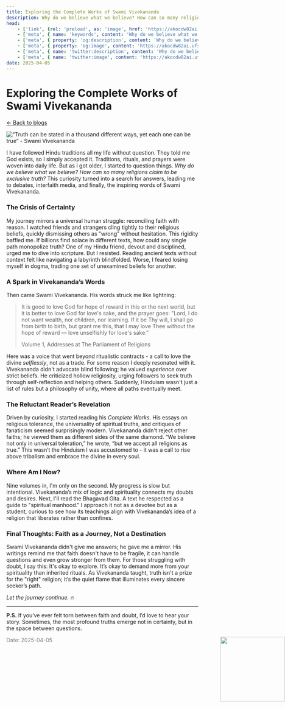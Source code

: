 ```yaml
---
title: Exploring the Complete Works of Swami Vivekananda
description: Why do we believe what we believe? How can so many religions claim to be exclusive] truth?
head:
    - ['link', {rel: 'preload', as: 'image', href: 'https://akocdw82ai.ufs.sh/f/Jk6mQ2VBlE6tkyn18wsJtwzFSDqExs53HfM7VZuCG8KhWNOl'}]
    - ['meta', { name: 'keywords', content: 'Why do we believe what we believe? How can so many religions claim to be exclusive] truth?' }]
    - ['meta', { property: 'og:description', content: 'Why do we believe what we believe? How can so many religions claim to be exclusive] truth?' }]
    - ['meta', { property: 'og:image', content: 'https://akocdw82ai.ufs.sh/f/Jk6mQ2VBlE6tkyn18wsJtwzFSDqExs53HfM7VZuCG8KhWNOl' }]
    - ['meta', { name: 'twitter:description', content: 'Why do we believe what we believe? How can so many religions claim to be exclusive] truth?' }]
    - ['meta', { name: 'twitter:image', content: 'https://akocdw82ai.ufs.sh/f/Jk6mQ2VBlE6tkyn18wsJtwzFSDqExs53HfM7VZuCG8KhWNOl' }]
date: 2025-04-05
---
```



# Exploring the Complete Works of Swami Vivekananda

[<- Back to blogs](/blog)

!["Truth can be stated in a thousand different ways, yet each one can be true” - Swami Vivekananda](https://akocdw82ai.ufs.sh/f/Jk6mQ2VBlE6tkyn18wsJtwzFSDqExs53HfM7VZuCG8KhWNOl)

I have followed Hindu traditions all my life without question. They told me God exists, so I simply accepted it. Traditions, rituals, and prayers were woven into daily life. But as I got older, I started to question things. *Why do we believe what we believe? How can so many religions claim to be exclusive* *truth?* This curiosity turned into a search for answers, leading me to debates, interfaith media, and finally, the inspiring words of Swami Vivekananda.

### The Crisis of Certainty

My journey mirrors a universal human struggle: reconciling faith with reason. I watched friends and strangers cling tightly to their religious beliefs, quickly dismissing others as "wrong" without hesitation. This rigidity baffled me. If billions find solace in different texts, how could any single path monopolize truth? One of my Hindu friend, devout and disciplined, urged me to dive into scripture. But I resisted. Reading ancient texts without context felt like navigating a labyrinth blindfolded. Worse, I feared losing myself in dogma, trading one set of unexamined beliefs for another.

### A Spark in Vivekananda’s Words

Then came Swami Vivekananda. His words struck me like lightning:

> It is good to love God for hope of reward in this or the next world, but it is better to love God for love's sake, and the prayer goes: "Lord, I do not want wealth, nor children, nor learning. If it be Thy will, I shall go from birth to birth, but grant me this, that I may love Thee without the hope of reward — love unselfishly for love's sake."
> 
> Volume 1, Addresses at The Parliament of Religions

Here was a voice that went beyond ritualistic contracts - a call to love the divine *selflessly*, not as a trade. For some reason I deeply resonated with it. Vivekananda didn't advocate blind following; he valued *experience* over strict beliefs. He criticized hollow religiosity, urging followers to seek truth through self-reflection and helping others. Suddenly, Hinduism wasn't just a list of rules but a philosophy of unity, where all paths eventually meet.

### The Reluctant Reader’s Revelation

Driven by curiosity, I started reading his *Complete Works*. His essays on religious tolerance, the universality of spiritual truths, and critiques of fanaticism seemed surprisingly modern. Vivekananda didn't reject other faiths; he viewed them as different sides of the same diamond. “We believe not only in universal toleration,” he wrote, “but we accept all religions as true.” This wasn’t the Hinduism I was accustomed to - it was a call to rise above tribalism and embrace the divine in every soul.

### Where Am I Now?

Nine volumes in, I'm only on the second. My progress is slow but intentional. Vivekananda’s mix of logic and spirituality connects my doubts and desires. Next, I'll read the Bhagavad Gita. A text he respected as a guide to "spiritual manhood." I approach it not as a devotee but as a student, curious to see how its teachings align with Vivekananda’s idea of a religion that liberates rather than confines.

### Final Thoughts: Faith as a Journey, Not a Destination

Swami Vivekananda didn't give me answers; he gave me a mirror. His writings remind me that faith doesn't have to be fragile, it can handle questions and even grow stronger from them. For those struggling with doubt, I say this: It's okay to explore. It’s okay to demand more from your spirituality than inherited rituals. As Vivekananda taught, truth isn't a prize for the "right" religion; it’s the quiet flame that illuminates every sincere seeker’s path.

*Let the journey continue.* 🔥

---

**P.S.** If you’ve ever felt torn between faith and doubt, I’d love to hear your story. Sometimes, the most profound truths emerge not in certainty, but in the space between questions.

<span style="color: gray; font-size: 14px;">Date: 2025-04-05</span>
<img src="/mascot/dhol.png" style="height: 170px; position: absolute; right: 0;" />


